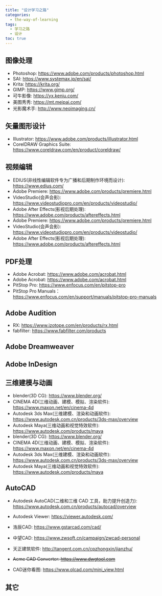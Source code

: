 ```yaml
---
title: "设计学习之路"
categories:
  - the-way-of-learning
tags:
  - 学习之路
  - 设计
toc: true
---
```


## 图像处理

* Photoshop: <https://www.adobe.com/products/photoshop.html>
* SAI: <https://www.systemax.jp/en/sai/>
* Krita: <https://krita.org/>
* GIMP: <https://www.gimp.org/>
* 可牛影像: <https://yx.keniu.com/>
* 美图秀秀: <https://mt.meipai.com/>
* 光影魔术手: <http://www.neoimaging.cn/>

## 矢量图形设计

* Illustrator: <https://www.adobe.com/products/illustrator.html>
* CorelDRAW Graphics Suite: <https://www.coreldraw.com/en/product/coreldraw/>

## 视频编辑

* EDIUS(非线性编辑软件专为广播和后期制作环境而设计): <https://www.edius.com/>
* Adobe Premiere: <https://www.adobe.com/products/premiere.html>
* VideoStudio(会声会影): <https://www.videostudiopro.com/en/products/videostudio/>
* Adobe After Effects(影视后期处理): <https://www.adobe.com/products/aftereffects.html>
* Adobe Premiere: <https://www.adobe.com/products/premiere.html>
* VideoStudio(会声会影): <https://www.videostudiopro.com/en/products/videostudio/>
* Adobe After Effects(影视后期处理): <https://www.adobe.com/products/aftereffects.html>

## PDF处理

* Adobe Acrobat: <https://www.adobe.com/acrobat.html>
* Adobe Acrobat: <https://www.adobe.com/acrobat.html>
* PitStop Pro: <https://www.enfocus.com/en/pitstop-pro>
* PitStop Pro Manuals：<https://www.enfocus.com/en/support/manuals/pitstop-pro-manuals>

## Adobe Audition

* RX: <https://www.izotope.com/en/products/rx.html>
* fabfilter: <https://www.fabfilter.com/products>

## Adobe Dreamweaver

## Adobe InDesign

## 三维建模与动画

* blender(3D CG): <https://www.blender.org/>
* CINEMA 4D(三维动画、建模、模拟、渲染软件): <https://www.maxon.net/en/cinema-4d>
* Autodesk 3ds Max(三维建模、渲染和动画软件): <https://www.autodesk.com.cn/products/3ds-max/overview>
* Autodesk Maya(三维动画和视觉特效软件): <https://www.autodesk.com/products/maya>
* blender(3D CG): <https://www.blender.org/>
* CINEMA 4D(三维动画、建模、模拟、渲染软件): <https://www.maxon.net/en/cinema-4d>
* Autodesk 3ds Max(三维建模、渲染和动画软件): <https://www.autodesk.com.cn/products/3ds-max/overview>
* Autodesk Maya(三维动画和视觉特效软件): <https://www.autodesk.com/products/maya>

## AutoCAD

* Autodesk AutoCAD(二维和三维 CAD 工具，助力提升创造力): <https://www.autodesk.com.cn/products/autocad/overview>
* Autodesk Viewer: <https://viewer.autodesk.com/>

* 浩辰CAD: <https://www.gstarcad.com/cad/>
* 中望CAD: <https://www.zwsoft.cn/campaign/zwcad-personal>
* 天正建筑软件: <http://tangent.com.cn/cpzhongxin/jianzhu/>
* ~~Acme CAD Converter: <https://www.dwgtool.com>~~
* CAD迷你看图: <https://www.olcad.com/mini_view.html>

## 其它
